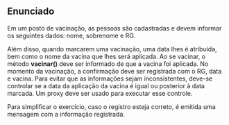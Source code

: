 ## Enunciado
Em um posto de vacinação, as pessoas são cadastradas e devem informar os seguintes dados: nome, sobrenome e RG. 

Além disso, quando marcarem uma vacinação, uma data lhes é atribuída, bem como o nome da vacina que lhes será aplicada.
Ao se vacinar, o método **vacinar()** deve ser informado de que a vacina foi aplicada. No momento da vacinação, a confirmação deve ser registrada com o RG, data e vacina. Para evitar que as informações sejam inconsistentes, deve-se controlar se a data da aplicação da vacina é igual ou posterior à data marcada. Um proxy deve ser usado para executar esse controle.


Para simplificar o exercício, caso o registro esteja correto, é emitida uma mensagem com a informação registrada.
